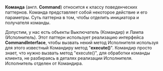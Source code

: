 **Команда** (англ. **Command**) относится к классу поведенческих паттернов. Команда представляет собой некоторое действие
и его параметры. Суть паттерна в том, чтобы отделить инициатора и получателя команды.

Допустим, у нас есть объекты Выключатель (Командир) и Лампа (Исполнитель). Этот паттерн использует реализацию интерфейса
**CommandInterface**, чтобы вызвать некий метод Исполнителя используя для этого известный Командиру метод "**execute()**".
Командир просто знает, что нужно вызвать метод "execute()", для обработки команды клиента,
не разбираясь в деталях реализации Исполнителя. Исполнитель отделен от Командира.